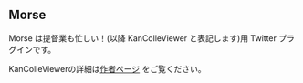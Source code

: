 Morse
--

Morse は提督業も忙しい！(以降 KanColleViewer と表記します)用 Twitter プラグインです。

KanColleViewerの詳細は[作者ページ](http://grabacr.net/kancolleviewer) をご覧ください。